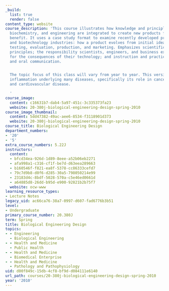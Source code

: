 ```yaml
---
_build:
  list: true
  render: false
content_type: website
course_description: 'This course illustrates how knowledge and principles of biology,
  biochemistry, and engineering are integrated to create new products for societal
  benefit. It uses a case study format to examine recently developed products of pharmaceutical
  and biotechnology industries: how a product evolves from initial idea, through patents,
  testing, evaluation, production, and marketing. Emphasizes scientific and engineering
  principles; the responsibility scientists, engineers, and business executives have
  for the consequences of their technology; and instruction and practice in written
  and oral communication.


  The topic focus of this class will vary from year to year. This version looks at
  inflammation underlying many diseases, specifically its role in cancer, diabetes,
  and cardiovascular disease.

  '
course_image:
  content: c16631b7-dab4-5a97-451c-3c335373fa23
  website: 20-380j-biological-engineering-design-spring-2010
course_image_thumbnail:
  content: 5dd47382-49ac-aee6-8534-f3118901d373
  website: 20-380j-biological-engineering-design-spring-2010
course_title: Biological Engineering Design
department_numbers:
- '20'
- '5'
extra_course_numbers: 5.22J
instructors:
  content:
  - bfcd34ea-926d-1d89-8eee-a52b06eb2271
  - afa998a1-c316-cf1f-be7d-d63eea289663
  - b160546f-f821-ea8f-5378-cc86333cefd7
  - 79c7d9b8-d0f6-d285-30a5-798050214e99
  - 23183d4c-8bdf-5028-570a-c5e46ed0661d
  - a64885d8-26dd-b95d-e900-92821b2b75f7
  website: ocw-www
learning_resource_types:
- Lecture Notes
legacy_uid: ac66ca76-38a7-0997-d607-fad6776b3b51
level:
- Undergraduate
primary_course_number: 20.380J
term: Spring
title: Biological Engineering Design
topics:
- - Engineering
  - Biological Engineering
- - Health and Medicine
  - Public Health
- - Health and Medicine
  - Biomedical Enterprise
- - Health and Medicine
  - Pathology and Pathophysiology
uid: d00f849c-15db-4cf8-bf9d-d084111e6140
url_path: courses/20-380j-biological-engineering-design-spring-2010
year: '2010'
---
```

